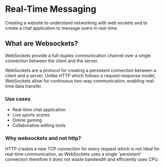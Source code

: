 # Real-Time Messaging
Creating a website to understand networking with web sockets and to create a chat application to message users in real-time.

## What are Websockets?
WebSockets provide a full-duplex communication channel over a single connection between the client and the server. 

WebSockets are a protocol for creating a persistent connection between a client and a server. Unlike HTTP which follows a request-response model, WebSockets allow for continuous two-way communication, enabling real-time data transfer.

### Use cases
- Real-time chat application
- Live sports scores
- Online gaming
- Collaborative editing tools

### Why websockets and not http?
HTTP creates a new TCP connection for every request which is not ideal for real-time communication, as WebSockets uses a single 'persistent' connection therefore it does not waste bandwidth and efficiently uses CPU.